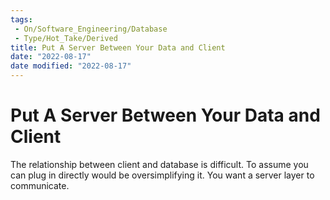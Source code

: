 ```yaml
---
tags:
 - On/Software_Engineering/Database
 - Type/Hot_Take/Derived
title: Put A Server Between Your Data and Client
date: "2022-08-17"
date modified: "2022-08-17"
---
```


# Put A Server Between Your Data and Client
The relationship between client and database is difficult. To assume you can plug in directly would be oversimplifying it. You want a server layer to communicate.
